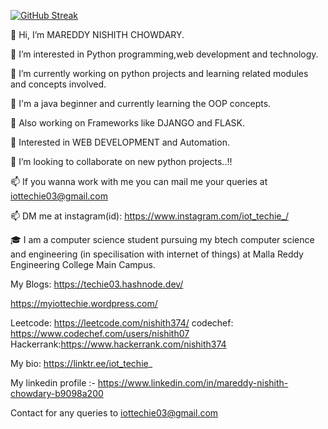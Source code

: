 [![GitHub Streak](https://streak-stats.demolab.com/?user=Techie03&theme=highcontrast)](https://git.io/streak-stats)

👋 Hi, I’m MAREDDY NISHITH CHOWDARY.

👀 I’m interested in Python programming,web development and technology.

🌱 I’m currently working on python projects and learning related modules and concepts involved.

🌱 I'm a java beginner and currently learning the OOP concepts.

🌱 Also working on Frameworks like DJANGO and FLASK.

🌱 Interested in WEB DEVELOPMENT and Automation.

💞️ I’m looking to collaborate on new python projects..!!

📫 If you wanna work with me you can mail me your queries at iottechie03@gmail.com

📫 DM me at instagram(id): https://www.instagram.com/iot_techie_/

🎓 I am a computer science student pursuing my btech computer science and engineering (in specilisation with internet of things) at Malla Reddy Engineering College Main Campus.

My Blogs:
https://techie03.hashnode.dev/

https://myiottechie.wordpress.com/

Leetcode: https://leetcode.com/nishith374/
codechef: https://www.codechef.com/users/nishith07
Hackerrank:https://www.hackerrank.com/nishith374


My bio: https://linktr.ee/iot_techie_

My linkedin profile :- https://www.linkedin.com/in/mareddy-nishith-chowdary-b9098a200



Contact for any queries to iottechie03@gmail.com 
